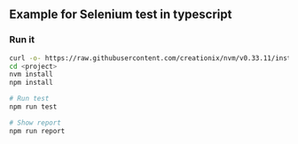 ## Example for Selenium test in typescript

### Run it
```bash
curl -o- https://raw.githubusercontent.com/creationix/nvm/v0.33.11/install.sh | bash
cd <project>
nvm install
npm install

# Run test
npm run test

# Show report
npm run report
```
